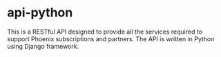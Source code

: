# api-python
This is a RESTful API designed to provide all the services required to support Phoenix subscriptions and partners. The API is written in Python using Django framework.
